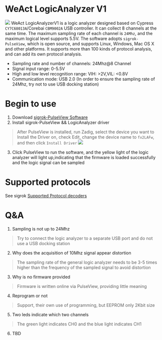 # WeAct LogicAnalyzer V1
![](./Images/WeAct-LogicAnalyzerV1-01.png)
WeAct LogicAnalyzerV1 is a logic analyzer designed based on Cypress `CY7C68013A`/Corebai `CBM9002A` USB controller. It can collect 8 channels at the same time. The maximum sampling rate of each channel is `24Mhz`, and the maximum logical level supports 5.5V. The software adopts `sigrok-PulseView`, which is open source, and supports Linux, Windows, Mac OS X and other platforms. It supports more than 100 kinds of protocol analysis, and can add its own protocol analysis.

* Sampling rate and number of channels: 24Mhz@8 Channel
* Signal input range: 0-5.5V
* High and low level recognition range: VIH: >2V,VIL: <0.8V
* Communication mode: USB 2.0 (In order to ensure the sampling rate of 24Mhz, try not to use USB docking station)

# Begin to use
1. Download [sigrok-PulseView Software](https://sigrok.org/wiki/Downloads)
2. Install sigrok-PulseView && LogicAnalyzer driver
> After PulseView is installed, run Zadig, select the device you want to Install the Driver on, check Edit, change the device name to `fx2LAFw`, and then click `Install Driver`
![](./Images/WeAct-LogicAnalyzerV1-02.png)
3. Click PulseView to run the software, and the yellow light of the logic analyzer will light up,indicating that the firmware is loaded successfully and the logic signal can be sampled

# Supported protocols
See sigrok [Supported Protocol decoders](https://sigrok.org/wiki/Protocol_decoders)

# Q&A
1. Sampling is not up to 24Mhz
> Try to connect the logic analyzer to a separate USB port and do not use a USB docking station
2. Why does the acquisition of 10Mhz signal appear distortion
> The sampling rate of the general logic analyzer needs to be 3-5 times higher than the frequency of the sampled signal to avoid distortion
3. Why is no firmware provided
> Firmware is written online via PulseView, providing little meaning
4. Reprogram or not
> Support, their own use of programming, but EEPROM only 2Kbit size
5. Two leds indicate which two channels
> The green light indicates CH0 and the blue light indicates CH1
6. TBD
